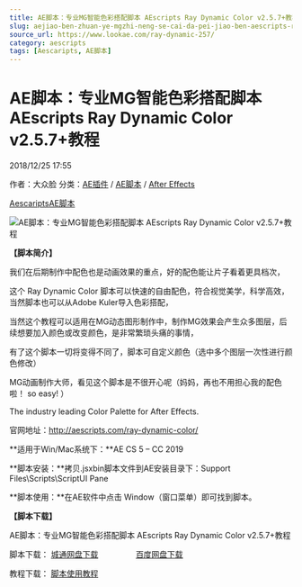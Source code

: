 ```yaml
---
title: AE脚本：专业MG智能色彩搭配脚本 AEscripts Ray Dynamic Color v2.5.7+教程
slug: aejiao-ben-zhuan-ye-mgzhi-neng-se-cai-da-pei-jiao-ben-aescripts-ray-dynamic-color-v2-5-7-jiao-cheng
source_url: https://www.lookae.com/ray-dynamic-257/
category: aescripts
tags: [Aescaripts, AE脚本]
---
```

# AE脚本：专业MG智能色彩搭配脚本 AEscripts Ray Dynamic Color v2.5.7+教程

2018/12/25 17:55

作者：大众脸
分类：[AE插件](https://www.lookae.com/after-effects/aechajian/) / [AE脚本](https://www.lookae.com/after-effects/aescripts/) / [After Effects](https://www.lookae.com/after-effects/)

[Aescaripts](https://www.lookae.com/tag/aescaripts/)[AE脚本](https://www.lookae.com/tag/ae%e8%84%9a%e6%9c%ac/)

![AE脚本：专业MG智能色彩搭配脚本 AEscripts Ray Dynamic Color v2.5.7+教程](https://www.lookae.com/wp-content/uploads/2015/04/Ray-Dynamic-Color.jpg "AE脚本：专业MG智能色彩搭配脚本 AEscripts Ray Dynamic Color v2.5.7+教程-LookAE.com")

**【脚本简介】**

我们在后期制作中配色也是动画效果的重点，好的配色能让片子看着更具档次，

这个 Ray Dynamic Color 脚本可以快速的自由配色，符合视觉美学，科学高效，当然脚本也可以从Adobe Kuler导入色彩搭配，

当然这个教程可以适用在MG动态图形制作中，制作MG效果会产生众多图层，后续想要加入颜色或改变颜色，是非常繁琐头痛的事情，

有了这个脚本一切将变得不同了，脚本可自定义颜色（选中多个图层一次性进行颜色修改）

MG动画制作大师，看见这个脚本是不很开心呢（妈妈，再也不用担心我的配色啦！ so easy! ）

The industry leading Color Palette for After Effects.

官网地址：http://aescripts.com/ray-dynamic-color/

**适用于Win/Mac系统下：**AE CS 5 – CC 2019

**脚本安装：**拷贝.jsxbin脚本文件到AE安装目录下：Support Files\Scripts\ScriptUI Pane

**脚本使用：**在AE软件中点击 Window（窗口菜单）即可找到脚本。

**【脚本下载】**

AE脚本：专业MG智能色彩搭配脚本 AEscripts Ray Dynamic Color v2.5.7+教程

脚本下载： [城通网盘下载](https://lookae.ctfile.com/fs/680462-327475137)                 [百度网盘下载](https://pan.baidu.com/s/1VKFHde-L6rGsWhMIPGVPAg)

教程下载： [脚本使用教程](https://lookae.ctfile.com/fs/680462-199580871)
